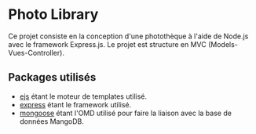 # Photo Library

Ce projet consiste en la conception d'une photothèque à l'aide de Node.js avec le framework Express.js. Le projet est structure en MVC (Models-Vues-Controller).

## Packages utilisés

- [ejs](https://www.npmjs.com/package/ejs) étant le moteur de templates utilisé.
- [express](https://www.npmjs.com/package/express) étant le framework utilisé.
- [mongoose](https://www.npmjs.com/package/mongoose) étant l'OMD utilisé pour faire la liaison avec la base de données MangoDB.